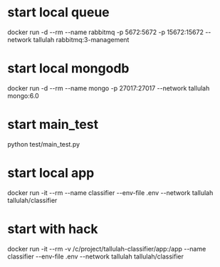 # start local queue
docker run -d --rm --name rabbitmq -p 5672:5672 -p 15672:15672 --network tallulah rabbitmq:3-management
# start local mongodb
docker run -d --rm --name mongo -p 27017:27017 --network tallulah mongo:6.0

# start main_test
python test/main_test.py


# start local app
docker run -it --rm --name classifier --env-file .env --network tallulah tallulah/classifier


# start with hack
docker run -it --rm -v /c/project/tallulah-classifier/app:/app --name classifier --env-file .env --network tallulah tallulah/classifier